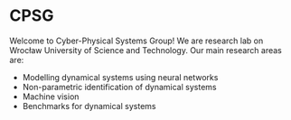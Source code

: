 # CPSG

Welcome to Cyber-Physical Systems Group! We are research lab on Wrocław University of Science and Technology. Our main research areas are:
* Modelling dynamical systems using neural networks
* Non-parametric identification of dynamical systems
* Machine vision
* Benchmarks for dynamical systems

